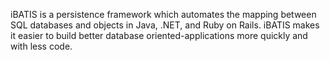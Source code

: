 iBATIS is a persistence framework which automates the mapping between SQL databases and objects in Java, .NET, and Ruby on Rails. iBATIS makes it easier to build better database oriented-applications more quickly and with less code.
